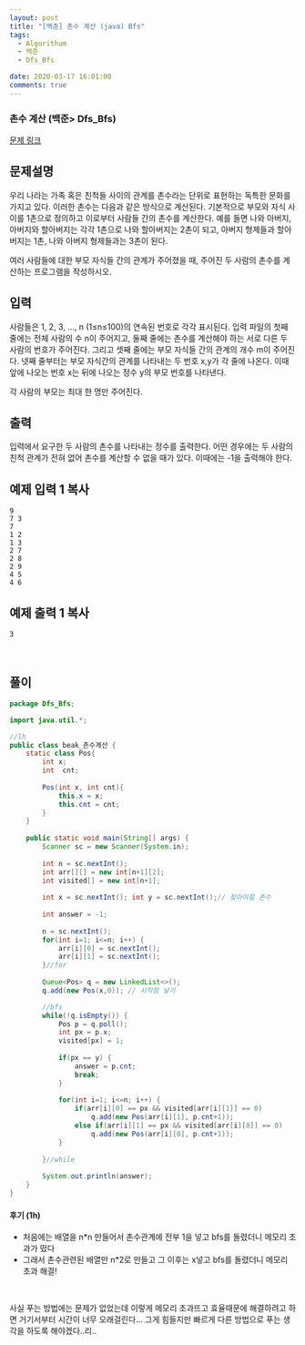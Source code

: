```yaml
---
layout: post
title: "[백준] 촌수 계산 (java) Bfs"
tags:
  - Algorithum
  - 백준
  - Dfs_Bfs

date: 2020-03-17 16:01:00
comments: true
---
```




###   촌수 계산 (백준> Dfs_Bfs)

[문제 링크](https://www.acmicpc.net/problem/2644 )

## 문제설명

우리 나라는 가족 혹은 친척들 사이의 관계를 촌수라는 단위로 표현하는 독특한 문화를 가지고 있다. 이러한 촌수는 다음과 같은 방식으로 계산된다. 기본적으로 부모와 자식 사이를 1촌으로 정의하고 이로부터 사람들 간의 촌수를 계산한다. 예를 들면 나와 아버지, 아버지와 할아버지는 각각 1촌으로 나와 할아버지는 2촌이 되고, 아버지 형제들과 할아버지는 1촌, 나와 아버지 형제들과는 3촌이 된다.

여러 사람들에 대한 부모 자식들 간의 관계가 주어졌을 때, 주어진 두 사람의 촌수를 계산하는 프로그램을 작성하시오.

## 입력

사람들은 1, 2, 3, …, n (1≤n≤100)의 연속된 번호로 각각 표시된다. 입력 파일의 첫째 줄에는 전체 사람의 수 n이 주어지고, 둘째 줄에는 촌수를 계산해야 하는 서로 다른 두 사람의 번호가 주어진다. 그리고 셋째 줄에는 부모 자식들 간의 관계의 개수 m이 주어진다. 넷째 줄부터는 부모 자식간의 관계를 나타내는 두 번호 x,y가 각 줄에 나온다. 이때 앞에 나오는 번호 x는 뒤에 나오는 정수 y의 부모 번호를 나타낸다.

각 사람의 부모는 최대 한 명만 주어진다.

## 출력

입력에서 요구한 두 사람의 촌수를 나타내는 정수를 출력한다. 어떤 경우에는 두 사람의 친척 관계가 전혀 없어 촌수를 계산할 수 없을 때가 있다. 이때에는 -1을 출력해야 한다.

## 예제 입력 1 복사

```
9
7 3
7
1 2
1 3
2 7
2 8
2 9
4 5
4 6
```

## 예제 출력 1 복사

```
3
```

<br>

## 풀이

```java
package Dfs_Bfs;

import java.util.*;

//lh
public class beak_촌수계산 {
	static class Pos{
		int x;
		int  cnt;
		
		Pos(int x, int cnt){
			this.x = x;
			this.cnt = cnt;
		}
	}
	
	public static void main(String[] args) {
		Scanner sc = new Scanner(System.in);
		
		int n = sc.nextInt();
		int arr[][] = new int[n+1][2];
		int visited[] = new int[n+1];
		
		int x = sc.nextInt(); int y = sc.nextInt();// 찾아야할 촌수
		
		int answer = -1;
		
		n = sc.nextInt();
		for(int i=1; i<=n; i++) {
			arr[i][0] = sc.nextInt();
			arr[i][1] = sc.nextInt();
		}//for
		
		Queue<Pos> q = new LinkedList<>();
		q.add(new Pos(x,0)); // 시작점 넣기

		//bfs
		while(!q.isEmpty()) {
			Pos p = q.poll();
			int px = p.x;
			visited[px] = 1;
			
			if(px == y) {
				answer = p.cnt;
				break;
			}
			
			for(int i=1; i<=n; i++) {
				if(arr[i][0] == px && visited[arr[i][1]] == 0)
					q.add(new Pos(arr[i][1], p.cnt+1));
				else if(arr[i][1] == px && visited[arr[i][0]] == 0)
					q.add(new Pos(arr[i][0], p.cnt+1));
			}
			
		}//while
		
		System.out.println(answer);
	}
}

```

#### 후기 (1h)

* 처음에는 배열을 n*n 만들어서 촌수관계에 전부 1을 넣고 bfs를 돌렸더니 메모리 초과가 떴다
* 그래서 촌수관련된 배열만 n*2로 만들고 그 이후는 x넣고 bfs를 돌렸더니 메모리 초과 해결!

<br>

사실 푸는 방법에는 문제가 없었는데 이렇게 메모리 초과뜨고 효율때문에 해결하려고 하면 거기서부터 시간이 너무 오래걸린다... 그게 힘들지만 빠르게 다른 방법으로 푸는 생각을 하도록 해야겠다..리..